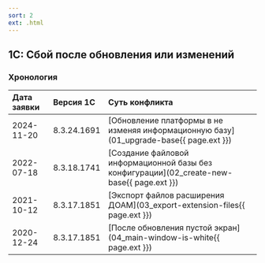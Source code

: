 ```yaml
---
sort: 2
ext: .html
---
```


## 1С: Сбой после обновления или изменений


### Хронология

|Дата заявки|Версия 1С|Суть конфликта
|:--- |:--- |:--- 
|2024-11-20|8.3.24.1691|[Обновление платформы в не изменяя информационную базу](01_upgrade-base{{ page.ext }})
|2022-07-18|8.3.18.1741|[Создание файловой информационной базы без конфигурации](02_create-new-base{{ page.ext }})
|2021-10-12|8.3.17.1851|[Экспорт файлов расширения ДОАМ](03_export-extension-files{{ page.ext }})
|2020-12-24|8.3.17.1851|[После обновления пустой экран](04_main-window-is-white{{ page.ext }})

